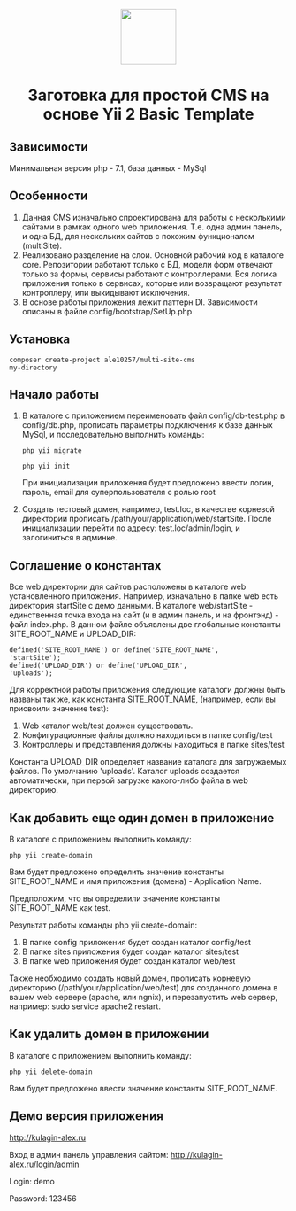 <p align="center">
    <a href="https://github.com/yiisoft" target="_blank">
        <img src="https://avatars0.githubusercontent.com/u/993323" height="100px">
    </a>
    <h1 align="center">Заготовка для простой CMS на основе Yii 2 Basic Template</h1>
</p>

Зависимости
------------
Минимальная версия php - 7.1, база данных - MySql

Особенности
------------
1. Данная CMS изначально спроектирована для работы с несколькими сайтами в рамках одного web приложения. Т.е. одна админ панель, и одна БД, для нескольких сайтов с похожим функционалом (multiSite).
2. Реализовано разделение на слои. Основной рабочий код в каталоге core. Репозитории работают только с БД, модели форм отвечают только за формы, сервисы работают с контроллерами. Вся логика приложения только в сервисах, которые или возвращают результат контроллеру, или выкидывают исключения.
3. В основе работы приложения лежит паттерн DI. Зависимости описаны в файле config/bootstrap/SetUp.php

Установка
------------
<code>composer create-project ale10257/multi-site-cms my-directory</code>

Начало работы
------------
1. В каталоге с приложением переименовать файл config/db-test.php в config/db.php, прописать параметры подключения к базе данных MySql, и последовательно выполнить команды:

   <code>php yii migrate</code>

   <code>php yii init</code>
   
   При инициализации приложения будет предложено ввести логин, пароль, email для суперпользователя с ролью root
   
2. Создать тестовый домен, например, test.loc, в качестве корневой директории прописать /path/your/application/web/startSite. После инициализации перейти по адресу: test.loc/admin/login, и залогиниться в админке.

Соглашение о константах
------------
Все web директории для сайтов расположены в каталоге web установленного приложения. Например, изначально в папке web есть директория startSite с демо данными. В каталоге web/startSite - единственная точка входа на сайт (и в админ панель, и на фронтэнд) - файл index.php. В данном файле объявлены две глобальные константы SITE_ROOT_NAME и UPLOAD_DIR: 

<code>defined('SITE_ROOT_NAME') or define('SITE_ROOT_NAME', 'startSite');</code>  
<code>defined('UPLOAD_DIR') or define('UPLOAD_DIR', 'uploads');</code>

Для корректной работы приложения следующие каталоги должны быть названы так же, как константа SITE_ROOT_NAME, (например, если вы присвоили значение test): 
1. Web каталог web/test должен существовать.
2. Конфигурационные файлы должно находиться в папке config/test
3. Контроллеры и представления должны находиться в папке sites/test

Константа UPLOAD_DIR определяет название каталога для загружаемых файлов. По умолчанию 'uploads'. Каталог uploads создается автоматически, при первой загрузке какого-либо файла в web директорию.

Как добавить еще один домен в приложение
------------

В каталоге с приложением выполнить команду:

<code>php yii create-domain</code>

Вам будет предложено определить значение константы SITE_ROOT_NAME и имя приложения (домена) - Application Name.

Предположим, что вы определили значение константы SITE_ROOT_NAME как test.

Результат работы команды php yii create-domain:

1. В папке config приложения будет создан каталог config/test
2. В папке sites приложения будет создан каталог sites/test
2. В папке web приложения будет создан каталог web/test

Также необходимо создать новый домен, прописать корневую директорию (/path/your/application/web/test) для созданного домена в вашем web сервере (apache, или ngnix), и перезапустить web сервер, например: sudo service apache2 restart.

Как удалить домен в приложении
------------

В каталоге с приложением выполнить команду:

<code>php yii delete-domain</code>

Вам будет предложено ввести значение константы SITE_ROOT_NAME.

Демо версия приложения
------------

http://kulagin-alex.ru

Вход в админ панель управления сайтом: http://kulagin-alex.ru/login/admin

Login: demo

Password: 123456